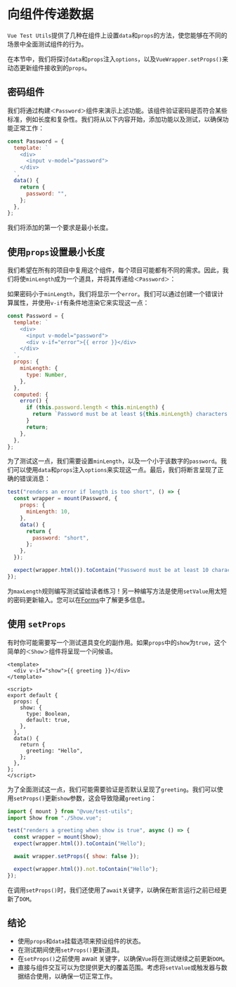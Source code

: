 # 向组件传递数据

`Vue Test Utils`提供了几种在组件上设置`data`和`props`的方法，使您能够在不同的场景中全面测试组件的行为。

在本节中，我们将探讨`data`和`props`注入`options`，以及`VueWrapper.setProps()`来动态更新组件接收到的`props`。

## 密码组件

我们将通过构建`＜Password＞`组件来演示上述功能。该组件验证密码是否符合某些标准，例如长度和复杂性。我们将从以下内容开始，添加功能以及测试，以确保功能正常工作：

```js
const Password = {
  template: `
    <div>
      <input v-model="password">
    </div>
  `,
  data() {
    return {
      password: "",
    };
  },
};
```

我们将添加的第一个要求是最小长度。

## 使用`props`设置最小长度

我们希望在所有的项目中复用这个组件，每个项目可能都有不同的需求。因此，我们将使`minLength`成为一个道具，并将其传递给`＜Password＞`：

如果密码小于`minLength`，我们将显示一个`error`。我们可以通过创建一个错误计算属性，并使用`v-if`有条件地渲染它来实现这一点：

```js
const Password = {
  template: `
    <div>
      <input v-model="password">
      <div v-if="error">{{ error }}</div>
    </div>
  `,
  props: {
    minLength: {
      type: Number,
    },
  },
  computed: {
    error() {
      if (this.password.length < this.minLength) {
        return `Password must be at least ${this.minLength} characters.`;
      }
      return;
    },
  },
};
```

为了测试这一点，我们需要设置`minLength`，以及一个小于该数字的`password`。我们可以使用`data`和`props`注入`options`来实现这一点。最后，我们将断言呈现了正确的错误消息：

```js
test("renders an error if length is too short", () => {
  const wrapper = mount(Password, {
    props: {
      minLength: 10,
    },
    data() {
      return {
        password: "short",
      };
    },
  });

  expect(wrapper.html()).toContain("Password must be at least 10 characters");
});
```

为`maxLength`规则编写测试留给读者练习！另一种编写方法是使用`setValue`用太短的密码更新输入。您可以在[Forms](./formHandling.md)中了解更多信息。

## 使用 `setProps`

有时你可能需要写一个测试道具变化的副作用。如果`props`中的`show`为`true`，这个简单的`＜Show＞`组件将呈现一个问候语。

```vue
<template>
  <div v-if="show">{{ greeting }}</div>
</template>

<script>
export default {
  props: {
    show: {
      type: Boolean,
      default: true,
    },
  },
  data() {
    return {
      greeting: "Hello",
    };
  },
};
</script>
```

为了全面测试这一点，我们可能需要验证是否默认呈现了`greeting`。我们可以使用`setProps()`更新`show`参数，这会导致隐藏`greeting`：

```js
import { mount } from "@vue/test-utils";
import Show from "./Show.vue";

test("renders a greeting when show is true", async () => {
  const wrapper = mount(Show);
  expect(wrapper.html()).toContain("Hello");

  await wrapper.setProps({ show: false });

  expect(wrapper.html()).not.toContain("Hello");
});
```

在调用`setProps()`时，我们还使用了`await`关键字，以确保在断言运行之前已经更新了`DOM`。

## 结论

- 使用`props`和`data`挂载选项来预设组件的状态。
- 在测试期间使用`setProps()`更新道具。
- 在`setProps()`之前使用 await 关键字，以确保`Vue`将在测试继续之前更新`DOM`。
- 直接与组件交互可以为您提供更大的覆盖范围。考虑将`setValue`或触发器与数据结合使用，以确保一切正常工作。
